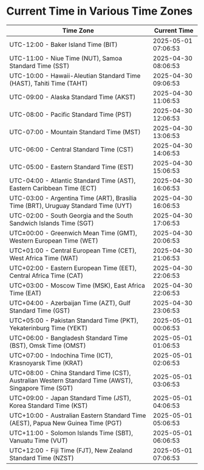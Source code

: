 # Current Time in Various Time Zones

| Time Zone | Current Time |
|-----------|--------------|
| UTC-12:00 - Baker Island Time (BIT) | 2025-05-01 07:06:53 |
| UTC-11:00 - Niue Time (NUT), Samoa Standard Time (SST) | 2025-04-30 08:06:53 |
| UTC-10:00 - Hawaii-Aleutian Standard Time (HAST), Tahiti Time (TAHT) | 2025-04-30 09:06:53 |
| UTC-09:00 - Alaska Standard Time (AKST) | 2025-04-30 11:06:53 |
| UTC-08:00 - Pacific Standard Time (PST) | 2025-04-30 12:06:53 |
| UTC-07:00 - Mountain Standard Time (MST) | 2025-04-30 13:06:53 |
| UTC-06:00 - Central Standard Time (CST) | 2025-04-30 14:06:53 |
| UTC-05:00 - Eastern Standard Time (EST) | 2025-04-30 15:06:53 |
| UTC-04:00 - Atlantic Standard Time (AST), Eastern Caribbean Time (ECT) | 2025-04-30 16:06:53 |
| UTC-03:00 - Argentina Time (ART), Brasília Time (BRT), Uruguay Standard Time (UYT) | 2025-04-30 16:06:53 |
| UTC-02:00 - South Georgia and the South Sandwich Islands Time (SGT) | 2025-04-30 17:06:53 |
| UTC±00:00 - Greenwich Mean Time (GMT), Western European Time (WET) | 2025-04-30 20:06:53 |
| UTC+01:00 - Central European Time (CET), West Africa Time (WAT) | 2025-04-30 21:06:53 |
| UTC+02:00 - Eastern European Time (EET), Central Africa Time (CAT) | 2025-04-30 22:06:53 |
| UTC+03:00 - Moscow Time (MSK), East Africa Time (EAT) | 2025-04-30 22:06:53 |
| UTC+04:00 - Azerbaijan Time (AZT), Gulf Standard Time (GST) | 2025-04-30 23:06:53 |
| UTC+05:00 - Pakistan Standard Time (PKT), Yekaterinburg Time (YEKT) | 2025-05-01 00:06:53 |
| UTC+06:00 - Bangladesh Standard Time (BST), Omsk Time (OMST) | 2025-05-01 01:06:53 |
| UTC+07:00 - Indochina Time (ICT), Krasnoyarsk Time (KRAT) | 2025-05-01 02:06:53 |
| UTC+08:00 - China Standard Time (CST), Australian Western Standard Time (AWST), Singapore Time (SGT) | 2025-05-01 03:06:53 |
| UTC+09:00 - Japan Standard Time (JST), Korea Standard Time (KST) | 2025-05-01 04:06:53 |
| UTC+10:00 - Australian Eastern Standard Time (AEST), Papua New Guinea Time (PGT) | 2025-05-01 05:06:53 |
| UTC+11:00 - Solomon Islands Time (SBT), Vanuatu Time (VUT) | 2025-05-01 06:06:53 |
| UTC+12:00 - Fiji Time (FJT), New Zealand Standard Time (NZST) | 2025-05-01 07:06:53 |
